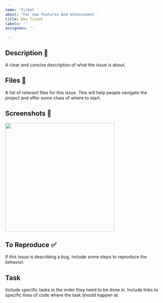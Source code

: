 ```yaml
---
name: 'Ticket '
about: 'For new features And enhancement '
title: New Ticket
labels: ''
assignees: ''

---
```


## Description 🚀

A clear and concise description of what the issue is about.

## Files 🚨

A list of relevant files for this issue. This will help people navigate the project and offer some clues of where to start.


## Screenshots 📸

<img src="paste_the_URL" width="350">

## To Reproduce ✅

If this issue is describing a bug, include some steps to reproduce the behavior.

## Task

Include specific tasks in the order they need to be done in. Include links to specific lines of code where the task should happen at.
